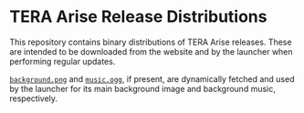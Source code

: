 # TERA Arise Release Distributions

This repository contains binary distributions of TERA Arise releases. These
are intended to be downloaded from the website and by the launcher when
performing regular updates.

[`background.png`](background.png) and [`music.ogg`](music.ogg), if present, are
dynamically fetched and used by the launcher for its main background image and
background music, respectively.

